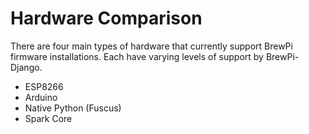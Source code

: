 # Hardware Comparison

There are four main types of hardware that currently support BrewPi firmware installations. Each have varying levels of support by BrewPi-Django.

* ESP8266
* Arduino
* Native Python (Fuscus)
* Spark Core


